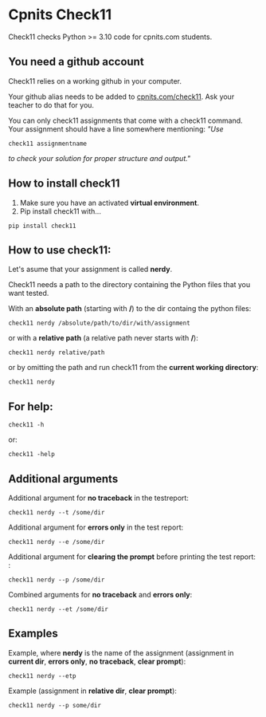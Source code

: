 # Cpnits Check11

Check11 checks Python >= 3.10 code for cpnits.com students. 
## You need a github account
Check11 relies on a working github in your computer. 

Your github alias needs to be added to [cpnits.com/check11](https://cpnits.com/check11). Ask your teacher to do that for you.

You can only check11 assignments that come with a check11 command. Your assignment should have a line somewhere mentioning: *"Use* 
```
check11 assignmentname
``` 
*to check your solution for proper structure and output."*

## How to install check11
1. Make sure you have an activated **virtual environment**.
2. Pip install check11 with...
```
pip install check11
```

## How to use check11: 
Let's asume that your assignment is called **nerdy**.

Check11 needs a path to the directory containing the Python files that you want tested.

With an **absolute path** (starting with **/**) to the dir containg the python files:
```
check11 nerdy /absolute/path/to/dir/with/assignment
```

or with a **relative path** (a relative path never starts with **/**): 
```
check11 nerdy relative/path
```

or by omitting the path and run check11 from the **current working directory**: 
```
check11 nerdy
```

## For **help**: 
```
check11 -h 
```

or:
```
check11 -help
```

## Additional arguments
Additional argument for **no traceback** in the testreport:  
```
check11 nerdy --t /some/dir 
```

Additional argument for **errors only** in the test report:  
```
check11 nerdy --e /some/dir 
```

Additional argument for **clearing the prompt** before printing the test report:  :
```
check11 nerdy --p /some/dir 
```

Combined arguments for **no traceback** and **errors only**: 
```
check11 nerdy --et /some/dir 
```

## Examples
Example, where **nerdy** is the name of the assignment (assignment in **current dir**, **errors only**, **no traceback**, **clear prompt**): 
```
check11 nerdy --etp
```

Example (assignment in **relative dir**, **clear prompt**): 
```
check11 nerdy --p some/dir
```

<!-- [GitHub-flavored Markdown](https://guides.github.com/features/mastering-markdown/) -->